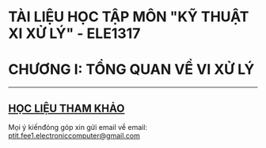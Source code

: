 # TÀI LIỆU HỌC TẬP MÔN "KỸ THUẬT XI XỬ LÝ" - ELE1317
# CHƯƠNG I: TỔNG QUAN VỀ VI XỬ LÝ
----------------------------------------------------------------
[HỌC LIỆU THAM KHẢO](./../Materials/Chuong%201_Tong%20quan%20ve%20vi%20xu%20ly.pdf)
----------------------------------------------------------------
Mọi ý kiếnđóng góp xin gửi email về email: ptit.fee1.electroniccomputer@gmail.com
